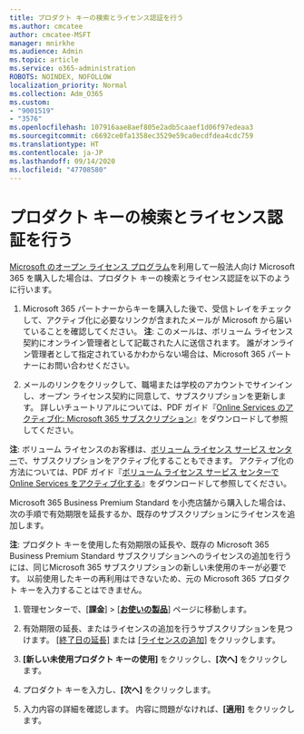 ```yaml
---
title: プロダクト キーの検索とライセンス認証を行う
ms.author: cmcatee
author: cmcatee-MSFT
manager: mnirkhe
ms.audience: Admin
ms.topic: article
ms.service: o365-administration
ROBOTS: NOINDEX, NOFOLLOW
localization_priority: Normal
ms.collection: Adm_O365
ms.custom:
- "9001519"
- "3576"
ms.openlocfilehash: 107916aae8aef805e2adb5caaef1d06f97edeaa3
ms.sourcegitcommit: c6692ce0fa1358ec3529e59ca0ecdfdea4cdc759
ms.translationtype: HT
ms.contentlocale: ja-JP
ms.lasthandoff: 09/14/2020
ms.locfileid: "47708580"
---
```

# <a name="find-and-activate-my-product-key"></a>プロダクト キーの検索とライセンス認証を行う

[Microsoft のオープン ライセンス プログラム](https://go.microsoft.com/fwlink/p/?LinkID=613298)を利用して一般法人向け Microsoft 365 を購入した場合は、プロダクト キーの検索とライセンス認証を以下のように行います。

1. Microsoft 365 パートナーからキーを購入した後で、受信トレイをチェックして、アクティブ化に必要なリンクが含まれたメールが Microsoft から届いていることを確認してください。  **注**: このメールは、ボリューム ライセンス契約にオンライン管理者として記載された人に送信されます。  誰がオンライン管理者として指定されているかわからない場合は、Microsoft 365 パートナーにお問い合わせください。

2. メールのリンクをクリックして、職場または学校のアカウントでサインインし、オープン ライセンス契約に同意して、サブスクリプションを更新します。  詳しいチュートリアルについては、PDF ガイド『[Online Services のアクティブ化: Microsoft 365 サブスクリプション](https://go.microsoft.com/fwlink/p/?LinkId=618100)』をダウンロードして参照してください。 

**注**: ボリューム ライセンスのお客様は、[ボリューム ライセンス サービス センター](https://go.microsoft.com/fwlink/p/?LinkID=282016)で、サブスクリプションをアクティブ化することもできます。  アクティブ化の方法については、PDF ガイド『[ボリューム ライセンス サービス センターで Online Services をアクティブ化する](https://go.microsoft.com/fwlink/p/?LinkId=618096)』をダウンロードして参照してください。

Microsoft 365 Business Premium Standard を小売店舗から購入した場合は、次の手順で有効期限を延長するか、既存のサブスクリプションにライセンスを追加します。

**注**: プロダクト キーを使用した有効期限の延長や、既存の Microsoft 365 Business Premium Standard サブスクリプションへのライセンスの追加を行うには、同じMicrosoft  365 サブスクリプションの新しい未使用のキーが必要です。  以前使用したキーの再利用はできないため、元の Microsoft  365 プロダクト キーを入力することはできません。

1. 管理センターで、[**課金**]  >  [**[お使いの製品](https://go.microsoft.com/fwlink/p/?linkid=842054)**] ページに移動します。

2. 有効期限の延長、またはライセンスの追加を行うサブスクリプションを見つけます。  [[終了日の延長]](https://go.microsoft.com/fwlink/p/?linkid=842054) または [[ライセンスの追加]](https://go.microsoft.com/fwlink/p/?linkid=842054) をクリックします。

3. **[新しい未使用プロダクト キーの使用]** をクリックし、**[次へ]** をクリックします。

4. プロダクト キーを入力し、**[次へ]** をクリックします。

5. 入力内容の詳細を確認します。  内容に問題がなければ、**[適用]** をクリックします。